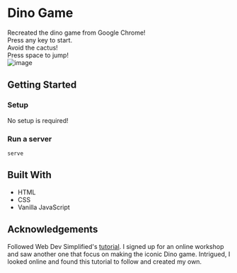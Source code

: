 # Dino Game
Recreated the dino game from Google Chrome!
<br>
Press any key to start. 
<br>
Avoid the cactus!
<br>
Press space to jump!
<br>
![image](https://github.com/msam4/dino-game/assets/137851066/c0a0a0c3-9560-4b17-9527-9ac058e4c88d)
<br>

## Getting Started
### Setup

No setup is required! 

### Run a server
```
serve
```

## Built With
- HTML
- CSS
- Vanilla JavaScript 

## Acknowledgements
Followed Web Dev Simplified's [tutorial](https://www.youtube.com/watch?v=47eXVRJKdkU). I signed up for an online workshop and saw another one that focus on making the iconic Dino game. Intrigued, I looked online and found this tutorial to follow and created my own.
